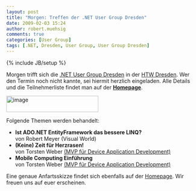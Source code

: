 ```yaml
---
layout: post
title: "Morgen: Treffen der .NET User Group Dresden"
date: 2009-02-03 15:24
author: robert.muehsig
comments: true
categories: [User Group]
tags: [.NET, Dresden, User Group, User Group Dresden]
---
```

{% include JB/setup %}
<p>Morgen trifft sich die <a target="_blank" href="http://dd-dotnet.de/?p=31">.NET User Group Dresden</a> in der <a target="_blank" href="http://maps.google.de/maps?f=q&amp;hl=de&amp;geocode=&amp;q=Friedrich-List-Platz+1,+D-01069+Dresden&amp;sll=51.151786,10.415039&amp;sspn=18.565316,38.847656&amp;ie=UTF8&amp;ll=51.045711,13.73909&amp;spn=0.009067,0.018969&amp;z=14&amp;source=embed">HTW Dresden</a>. Wer den Termin noch nicht kannte, sei hiermit herzlich eingeladen. Alle Details und die Teilnehmerliste findet man auf der <a target="_blank" href="http://dd-dotnet.de/?p=31"><strong>Homepage</strong></a>.</p>  <p><a href="{{BASE_PATH}}/assets/wp-images/image638.png"><img style="border-right-width: 0px; display: inline; border-top-width: 0px; border-bottom-width: 0px; border-left-width: 0px" title="image" border="0" alt="image" src="{{BASE_PATH}}/assets/wp-images/image-thumb616.png" width="244" height="43" /></a> </p> 
<!--more-->
  <p>Folgende Themen werden behandelt:</p>  <ul>   <li><strong>Ist ADO.NET EntityFramework das bessere LINQ?        <br /></strong>von Robert Meyer (Visual World) </li>    <li><strong>(Keine) Zeit für Herzrasen!</strong>      <br />von Torsten Weber <a href="http://blogs.compactframework.de/Torsten.Weber/">(MVP für Device Application Development)</a></li>    <li><strong>Mobile Computing Einführung</strong>      <br />von Torsten Weber <a href="http://blogs.compactframework.de/Torsten.Weber/">(MVP für Device Application Development)</a></li> </ul>  <p>Eine genaue Anfartsskizze findet sich ebenfalls auf der <a target="_blank" href="http://dd-dotnet.de/?p=31">Homepage</a>. Wir freuen uns auf euer erscheinen.</p>

